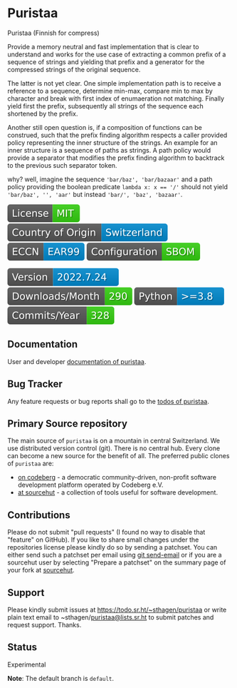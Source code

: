 # Puristaa

Puristaa (Finnish for compress)

Provide a memory neutral and fast implementation that is clear to understand and works for the use case of extracting a common prefix of a sequence of strings and yielding that prefix and a generator for the compressed strings of the original sequence.

The latter is not yet clear. One simple implementation path is to receive a reference to a sequence, determine min-max, compare min to max by character and break with first index of enumaeration not matching. Finally yield first the prefix, subsequently all strings of the sequence each shortened by the prefix.

Another still open question is, if a composition of functions can be construed, such that the prefix finding algorithm respects a caller provided policy representing the inner structure of the strings.
 An example for an inner structure is a sequence of paths as strings. A path policy would provide a separator that modifies the prefix finding algorithm to backtrack to the previous such separator token.

why? well, imagine the sequence `'bar/baz', 'bar/bazaar'` and a path policy providing the boolean predicate `lambda x: x == '/'` should not yield `'bar/baz', '', 'aar'` but instead `'bar/', 'baz', 'bazaar'`.

[![License](docs/badges/license-spdx-mit.svg)](https://git.sr.ht/~sthagen/puristaa/tree/default/item/LICENSE)
[![Country of Origin](docs/badges/country-of-origin-name-switzerland-neutral.svg)](https://git.sr.ht/~sthagen/puristaa/tree/default/item/COUNTRY-OF-ORIGIN)
[![Export Classification Control Number (ECCN)](docs/badges/export-control-classification-number_eccn-ear99-neutral.svg)](https://git.sr.ht/~sthagen/puristaa/tree/default/item/EXPORT-CONTROL-CLASSIFICATION-NUMBER)
[![Configuration](docs/badges/configuration-sbom.svg)](https://git.sr.ht/~sthagen/puristaa/tree/default/item/docs/third-party/README.md)

[![Version](docs/badges/latest-release.svg)](https://pypi.python.org/pypi/puristaa/)
[![Downloads](docs/badges/downloads-per-month.svg)](https://pepy.tech/project/puristaa)
[![Python](docs/badges/python-versions.svg)](https://pypi.python.org/pypi/puristaa/)
[![Maintenance Status](docs/badges/commits-per-year.svg)](https://git.sr.ht/~sthagen/puristaa/log)

## Documentation

User and developer [documentation of puristaa](https://codes.dilettant.life/docs/puristaa).

## Bug Tracker

Any feature requests or bug reports shall go to the [todos of puristaa](https://todo.sr.ht/~sthagen/puristaa).

## Primary Source repository

The main source of `puristaa` is on a mountain in central Switzerland.
We use distributed version control (git).
There is no central hub.
Every clone can become a new source for the benefit of all.
The preferred public clones of `puristaa` are:

* [on codeberg](https://codeberg.org/sthagen/puristaa) - a democratic community-driven, non-profit software development platform operated by Codeberg e.V.
* [at sourcehut](https://git.sr.ht/~sthagen/puristaa) - a collection of tools useful for software development.

## Contributions

Please do not submit "pull requests" (I found no way to disable that "feature" on GitHub).
If you like to share small changes under the repositories license please kindly do so by sending a patchset.
You can either send such a patchset per email using [git send-email](https://git-send-email.io) or 
if you are a sourcehut user by selecting "Prepare a patchset" on the summary page of your fork at [sourcehut](https://git.sr.ht/).

## Support

Please kindly submit issues at https://todo.sr.ht/~sthagen/puristaa or write plain text email to ~sthagen/puristaa@lists.sr.ht to submit patches and request support. Thanks.

## Status

Experimental

**Note**: The default branch is `default`.
